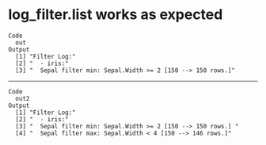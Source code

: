# log_filter.list works as expected

    Code
      out
    Output
      [1] "Filter Log:"                                             
      [2] "  - iris:"                                               
      [3] "  Sepal filter min: Sepal.Width >= 2 [150 --> 150 rows.]"

---

    Code
      out2
    Output
      [1] "Filter Log:"                                              
      [2] "  - iris:"                                                
      [3] "  Sepal filter min: Sepal.Width >= 2 [150 --> 150 rows.] "
      [4] "  Sepal filter max: Sepal.Width < 4 [150 --> 146 rows.]"  

